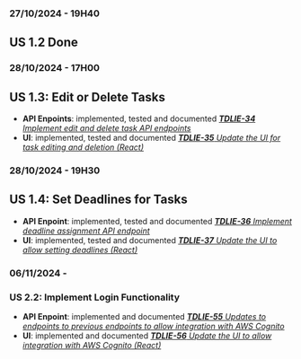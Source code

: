 ### 27/10/2024 - 19H40

## US 1.2 Done

### 28/10/2024 - 17H00

## US 1.3: Edit or Delete Tasks
- **API Enpoints**: implemented, tested and documented *[**TDLIE-34** Implement edit and delete task API endpoints](./backend_ToDoList/README.md)*
- **UI**: implemented, tested and documented *[**TDLIE-35** Update the UI for task editing and deletion (React)](./frontend_todolist/README.md)*

### 28/10/2024 - 19H30

## US 1.4: Set Deadlines for Tasks
- **API Enpoint**: implemented, tested and documented *[**TDLIE-36** Implement deadline assignment API endpoint](./backend_ToDoList/README.md)*
- **UI**: implemented, tested and documented *[**TDLIE-37** Update the UI to allow setting deadlines (React)](./frontend_todolist/README.md)*

### 06/11/2024 - 

### US 2.2: Implement Login Functionality
- **API Enpoint**: implemented and documented *[**TDLIE-55** Updates to endpoints to previous endpoints to allow integration with AWS Cognito](./backend_ToDoList/README.md)*
- **UI**: implemented and documented *[**TDLIE-56** Update the UI to allow integration with AWS Cognito (React)](./frontend_todolist/README.md)*